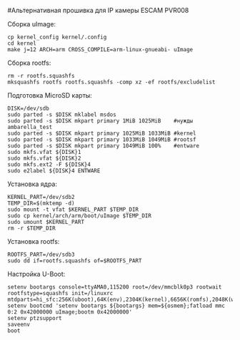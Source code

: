 #Альтернативная прошивка для IP камеры ESCAM PVR008


Сборка uImage:

```
cp kernel_config kernel/.config
cd kernel
make j=12 ARCH=arm CROSS_COMPILE=arm-linux-gnueabi- uImage
```

Сборка rootfs:

```
rm -r rootfs.squashfs
mksquashfs rootfs rootfs.squashfs -comp xz -ef rootfs/excludelist
```

Подготовка MicroSD карты:

```
DISK=/dev/sdb
sudo parted -s $DISK mklabel msdos
sudo parted -s $DISK mkpart primary 1MiB 1025MiB    #нужды ambarella_test
sudo parted -s $DISK mkpart primary 1025MiB 1033MiB #kernel
sudo parted -s $DISK mkpart primary 1033MiB 1049MiB #rootsf
sudo parted -s $DISK mkpart primary 1049MiB 100%    #entware
sudo mkfs.vfat ${DISK}1
sudo mkfs.vfat ${DISK}2
sudo mkfs.ext2 -F ${DISK}4
sudo e2label ${DISK}4 ENTWARE
```

Установка ядра:

```
KERNEL_PART=/dev/sdb2
TEMP_DIR=$(mktemp -d)
sudo mount -t vfat $KERNEL_PART $TEMP_DIR
sudo cp kernel/arch/arm/boot/uImage $TEMP_DIR
sudo umount $KERNEL_PART
rm -r $TEMP_DIR
```

Установка rootfs:

```
ROOTFS_PART=/dev/sdb3
sudo dd if=rootfs.squashfs of=$ROOTFS_PART
```

Настройка U-Boot:

```
setenv bootargs console=ttyAMA0,115200 root=/dev/mmcblk0p3 rootwait rootfstype=squashfs init=/linuxrc mtdparts=hi_sfc:256K(uboot),64K(env),2304K(kernel),6656K(romfs),2048K(webserver),384K(custom),768K(config),3904K(onvif)
setenv bootcmd 'setenv bootargs ${bootargs} mem=${osmem};fatload mmc 0:2 0x42000000 uImage;bootm 0x42000000'
setenv ptzsupport
saveenv
boot
```

